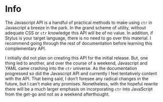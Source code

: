 # Info

The Javascript API is a handful of practical methods to make using `ctr` in Javascript a breeze in the park. In the grand scheme of utility, without adequate CSS or `ctr` knowledge this API will be of no value. In addition, if Stylus is your target language, there is no need to go over this material. I recommend going through the rest of documentation before learning this complementary API.

I initially did not plan on creating this API for the initial release. But, one thing led to another, and over the course of a weekend, Javascript and YAML came crashing into the `ctr` universe. As the documentation progressed so did the Javascript API and currently I feel tentatively content with the API. That being said, I don't foresee any radical changes in the future, but I can't make any promises. Nonetheless, with the hopeful rewrite there will be a much larger emphasis on incorporating `ctr` into JavaScript from the get-go and not as a weekend afterthought.


<div class="cf"></div>
<div class="end"></div>

